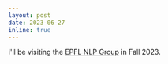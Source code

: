 ```yaml
---
layout: post
date: 2023-06-27
inline: true
---
```


I'll be visiting the <a href="https://nlp.epfl.ch/">EPFL NLP Group</a> in Fall 2023.
